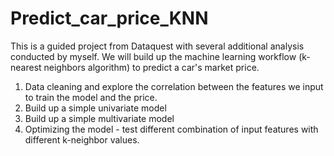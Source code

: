 # Predict_car_price_KNN
This is a guided project from Dataquest with several additional analysis conducted by myself. We will build up the machine learning workflow (k-nearest neighbors algorithm) to predict a car's market price.

1. Data cleaning and explore the correlation between the features we input to train the model and the price.
2. Build up a simple univariate model
3. Build up a simple multivariate model
4. Optimizing the model - test different combination of input features with different k-neighbor values.
